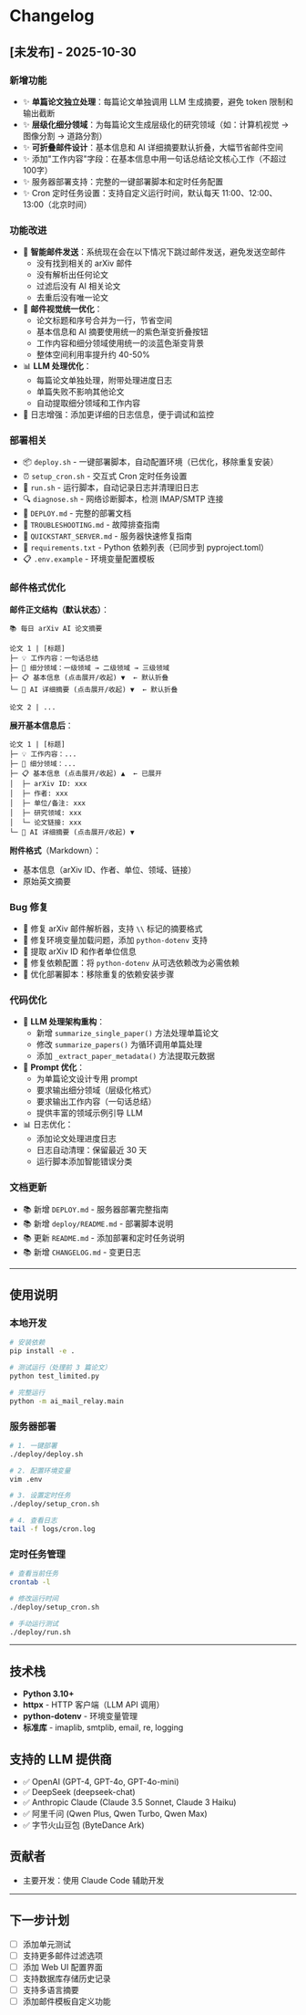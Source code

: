 # Changelog

## [未发布] - 2025-10-30

### 新增功能
- ✨ **单篇论文独立处理**：每篇论文单独调用 LLM 生成摘要，避免 token 限制和输出截断
- ✨ **层级化细分领域**：为每篇论文生成层级化的研究领域（如：计算机视觉 → 图像分割 → 道路分割）
- ✨ **可折叠邮件设计**：基本信息和 AI 详细摘要默认折叠，大幅节省邮件空间
- ✨ 添加"工作内容"字段：在基本信息中用一句话总结论文核心工作（不超过100字）
- ✨ 服务器部署支持：完整的一键部署脚本和定时任务配置
- ✨ Cron 定时任务设置：支持自定义运行时间，默认每天 11:00、12:00、13:00（北京时间）

### 功能改进
- 🔧 **智能邮件发送**：系统现在会在以下情况下跳过邮件发送，避免发送空邮件
  - 没有找到相关的 arXiv 邮件
  - 没有解析出任何论文
  - 过滤后没有 AI 相关论文
  - 去重后没有唯一论文
- 🎨 **邮件视觉统一优化**：
  - 论文标题和序号合并为一行，节省空间
  - 基本信息和 AI 摘要使用统一的紫色渐变折叠按钮
  - 工作内容和细分领域使用统一的淡蓝色渐变背景
  - 整体空间利用率提升约 40-50%
- 📊 **LLM 处理优化**：
  - 每篇论文单独处理，附带处理进度日志
  - 单篇失败不影响其他论文
  - 自动提取细分领域和工作内容
- 📝 日志增强：添加更详细的日志信息，便于调试和监控

### 部署相关
- 📦 `deploy.sh` - 一键部署脚本，自动配置环境（已优化，移除重复安装）
- ⏰ `setup_cron.sh` - 交互式 Cron 定时任务设置
- 🏃 `run.sh` - 运行脚本，自动记录日志并清理旧日志
- 🔍 `diagnose.sh` - 网络诊断脚本，检测 IMAP/SMTP 连接
- 📖 `DEPLOY.md` - 完整的部署文档
- 📖 `TROUBLESHOOTING.md` - 故障排查指南
- 📖 `QUICKSTART_SERVER.md` - 服务器快速修复指南
- 📄 `requirements.txt` - Python 依赖列表（已同步到 pyproject.toml）
- 📋 `.env.example` - 环境变量配置模板

### 邮件格式优化
**邮件正文结构（默认状态）**：
```
📚 每日 arXiv AI 论文摘要

论文 1 | [标题]
├─ 💡 工作内容：一句话总结
├─ 📍 细分领域：一级领域 → 二级领域 → 三级领域
├─ 📋 基本信息 (点击展开/收起) ▼  ← 默认折叠
└─ 🤖 AI 详细摘要 (点击展开/收起) ▼  ← 默认折叠

论文 2 | ...
```

**展开基本信息后**：
```
论文 1 | [标题]
├─ 💡 工作内容：...
├─ 📍 细分领域：...
├─ 📋 基本信息 (点击展开/收起) ▲  ← 已展开
│  ├─ arXiv ID: xxx
│  ├─ 作者: xxx
│  ├─ 单位/备注: xxx
│  ├─ 研究领域: xxx
│  └─ 论文链接: xxx
└─ 🤖 AI 详细摘要 (点击展开/收起) ▼
```

**附件格式**（Markdown）：
- 基本信息（arXiv ID、作者、单位、领域、链接）
- 原始英文摘要

### Bug 修复
- 🐛 修复 arXiv 邮件解析器，支持 `\\` 标记的摘要格式
- 🐛 修复环境变量加载问题，添加 `python-dotenv` 支持
- 🐛 提取 arXiv ID 和作者单位信息
- 🐛 修复依赖配置：将 `python-dotenv` 从可选依赖改为必需依赖
- 🐛 优化部署脚本：移除重复的依赖安装步骤

### 代码优化
- 🎯 **LLM 处理架构重构**：
  - 新增 `summarize_single_paper()` 方法处理单篇论文
  - 修改 `summarize_papers()` 为循环调用单篇处理
  - 添加 `_extract_paper_metadata()` 方法提取元数据
- 🔄 **Prompt 优化**：
  - 为单篇论文设计专用 prompt
  - 要求输出细分领域（层级化格式）
  - 要求输出工作内容（一句话总结）
  - 提供丰富的领域示例引导 LLM
- 📊 日志优化：
  - 添加论文处理进度日志
  - 日志自动清理：保留最近 30 天
  - 运行脚本添加智能错误分类

### 文档更新
- 📚 新增 `DEPLOY.md` - 服务器部署完整指南
- 📚 新增 `deploy/README.md` - 部署脚本说明
- 📚 更新 `README.md` - 添加部署和定时任务说明
- 📚 新增 `CHANGELOG.md` - 变更日志

---

## 使用说明

### 本地开发
```bash
# 安装依赖
pip install -e .

# 测试运行（处理前 3 篇论文）
python test_limited.py

# 完整运行
python -m ai_mail_relay.main
```

### 服务器部署
```bash
# 1. 一键部署
./deploy/deploy.sh

# 2. 配置环境变量
vim .env

# 3. 设置定时任务
./deploy/setup_cron.sh

# 4. 查看日志
tail -f logs/cron.log
```

### 定时任务管理
```bash
# 查看当前任务
crontab -l

# 修改运行时间
./deploy/setup_cron.sh

# 手动运行测试
./deploy/run.sh
```

---

## 技术栈

- **Python 3.10+**
- **httpx** - HTTP 客户端（LLM API 调用）
- **python-dotenv** - 环境变量管理
- **标准库** - imaplib, smtplib, email, re, logging

## 支持的 LLM 提供商

- ✅ OpenAI (GPT-4, GPT-4o, GPT-4o-mini)
- ✅ DeepSeek (deepseek-chat)
- ✅ Anthropic Claude (Claude 3.5 Sonnet, Claude 3 Haiku)
- ✅ 阿里千问 (Qwen Plus, Qwen Turbo, Qwen Max)
- ✅ 字节火山豆包 (ByteDance Ark)

## 贡献者

- 主要开发：使用 Claude Code 辅助开发

---

## 下一步计划

- [ ] 添加单元测试
- [ ] 支持更多邮件过滤选项
- [ ] 添加 Web UI 配置界面
- [ ] 支持数据库存储历史记录
- [ ] 支持多语言摘要
- [ ] 添加邮件模板自定义功能
